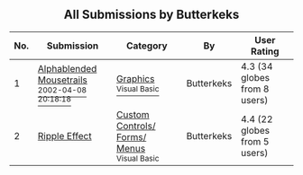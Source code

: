 ﻿<div align="center">

## All Submissions by Butterkeks

</div>

No.  | Submission | Category | By   | User Rating
---- | ---------- | -------- | ---- | -----------
1 | [Alphablended Mousetrails<br /><sup>2002-04-08 20:18:18</sup>](https://github.com/Planet-Source-Code/butterkeks-alphablended-mousetrails__1-33609) | [Graphics<br /><sup>Visual Basic</sup>](../ByCategory/graphics__1-46.md) | Butterkeks | 4.3 (34 globes from 8 users)
2 | [Ripple Effect<br />](https://github.com/Planet-Source-Code/butterkeks-ripple-effect__1-32377) | [Custom Controls/ Forms/  Menus<br /><sup>Visual Basic</sup>](../ByCategory/custom-controls-forms-menus__1-4.md) | Butterkeks | 4.4 (22 globes from 5 users)
